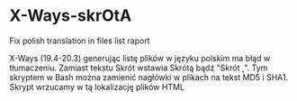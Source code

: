 # X-Ways-skrOtA
Fix polish translation in files list raport


X-Ways (19.4-20.3) generując listę plików w języku polskim ma błąd w tłumaczeniu. Zamiast tekstu Skrót wstawia Skrótą bądź "Skrót ˛". Tym skryptem w Bash można zamienić nagłówki w plikach na tekst MD5 i SHA1. Skrypt wrzucamy w tą lokalizację plików HTML
